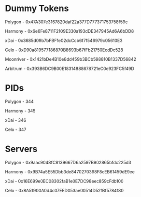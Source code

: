 # Dummy Tokens

Polygon - 0x47A307e3167820daf22a377D777371753758f59c

Harmony - 0x6e6Fe8711F2109E330a193dDE347945Ad6A6bDD8

xDai - 0x3685d09b7bFBF1e02dcCcb6f7f546979c05610E3

Celo - 0xD90a819577186870B8693b67fFb21750EcdDc528

Moonriver - 0x1421bDe4B10e8dd459b3BCb598810B1337D56842

Arbitrum - 0x393B6DC9B00E18314888678721eC0e923FC5f49D

# PIDs

Polygon - 344

Harmony - 345

xDai - 346

Celo - 347

# Servers

Polygon - 0x9aac9048fC8139667D6a2597B902865bfdc225d3

Harmony - 0x9B74a5E55Dbb3de8470270398F8cEB61459dE9ee

xDai - 0x16E699e0EC08302faB1e0E7DC98eec859cFdb100

Celo - 0x8A51900A0d4c07EED053ae00514D52fBf5784f80